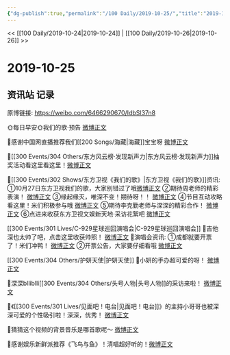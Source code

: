 ```yaml
---
{"dg-publish":true,"permalink":"/100 Daily/2019-10-25/","title":"2019-10-25","created":"2023-03-29T20:53:45.976+08:00","updated":"2023-03-29T20:54:59.227+08:00"}
---
```



<< [[100 Daily/2019-10-24\|2019-10-24]] | [[100 Daily/2019-10-26\|2019-10-26]] >>

# 2019-10-25

## 资讯站 记录

原博链接: https://weibo.com/6466290670/IdbSl37n8

🌞每日早安🌞我们的歌·预告 [微博正文](https://m.weibo.cn/6466290670/4431198094430191)

🌿感谢中国网直播推荐我们[[200 Songs/海藏\|海藏]]宝宝呀
[微博正文](https://m.weibo.cn/6466290670/4431207762266725)

🌿[[300 Events/304 Others/东方风云榜·发现新声力\|东方风云榜·发现新声力]]抽奖活动看这里看这里！[微博正文](https://m.weibo.cn/6466290670/4431215510083150)

🌿[[300 Events/302 Shows/东方卫视《我们的歌》\|东方卫视《我们的歌》]]资讯:
①10月27日东方卫视我们的歌，大家别错过了哦[微博正文](https://m.weibo.cn/6466290670/4431252210155674)
②期待周老师的精彩表演！
[微博正文](https://m.weibo.cn/6466290670/4431261433040591)
③缘起缘灭，唯深不变！期待呀！！
[微博正文](https://m.weibo.cn/6466290670/4431316612867115)
④节目互动攻略看这里！米们积极参与哦
[微博正文](https://m.weibo.cn/6466290670/4431318508891718)
⑤期待李克勤老师与深深的精彩合作！
[微博正文](https://m.weibo.cn/6466290670/4431337618872595)
⑥点进来收获东方卫视文娱新天地·采访花絮吧
[微博正文](https://m.weibo.cn/6466290670/4431344702142425)

[[300 Events/301 Lives/C-929星球巡回演唱会\|C-929星球巡回演唱会]]
🌿吉他深也太帅了吧，点击这里收获帅照！
[微博正文](https://m.weibo.cn/6466290670/4431282706188859)
🌿演唱会资讯:
①成都就要开票了！米们冲鸭！
[微博正文](https://m.weibo.cn/6466290670/4431327493265076)
②开票公告，大家要仔细看哦
[微博正文](https://m.weibo.cn/6466290670/4431328612974321)

[[300 Events/304 Others/护妍天使\|护妍天使]]
🌿小妍的手办超可爱的呀！
[微博正文](https://m.weibo.cn/6466290670/4431332819617772)

🌿深深blliblli[[300 Events/304 Others/头号人物\|头号人物]]的采访来啦！
[微博正文](https://m.weibo.cn/6466290670/4431373857096209)

🌿《[[300 Events/301 Lives/见面吧！电台\|见面吧！电台]]》的主持小哥哥也被深深可爱的个性吸引啦！深深，优秀！
[微博正文](https://m.weibo.cn/6466290670/4431385022606309)

🌿猜猜这个视频的背景音乐是哪首歌呢～
[微博正文](https://m.weibo.cn/6466290670/4431400722062388)

🌿感谢娱乐新鲜派推荐《飞鸟与鱼》！清唱超好听的！[微博正文](https://m.weibo.cn/6466290670/4431414776677409)
